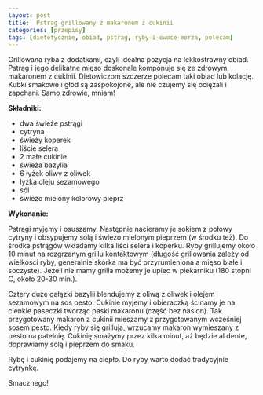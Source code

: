 ```yaml
---
layout: post
title:  Pstrąg grillowany z makaronem z cukinii
categories: [przepisy]
tags: [dietetycznie, obiad, pstrag, ryby-i-owoce-morza, polecam]
---
```

Grillowana ryba z dodatkami, czyli idealna pozycja na lekkostrawny obiad. Pstrąg i jego delikatne mięso doskonale komponuje się ze zdrowym, makaronem z cukinii. Dietowiczom szczerze polecam taki obiad lub kolację. Kubki smakowe i głód są zaspokojone, ale nie czujemy się ociężali i zapchani. Samo zdrowie, mniam!

**Składniki:**
* dwa świeże pstrągi
* cytryna
* świeży koperek
* liście selera
* 2 małe cukinie
* świeża bazylia
* 6 łyżek oliwy z oliwek
* łyżka oleju sezamowego
* sól
* świeżo mielony kolorowy pieprz

**Wykonanie:**

Pstrągi myjemy i osuszamy. Następnie nacieramy je sokiem z połowy cytryny i obsypujemy solą i świeżo mielonym pieprzem (w środku też). Do środka pstrągów wkładamy kilka liści selera i koperku. Ryby grillujemy około 10 minut na rozgrzanym grillu kontaktowym (długość grillowania zależy od wielkości ryby, generalnie skórka ma być przyrumieniona a mięso białe i soczyste). Jeżeli nie mamy grilla możemy je upiec w piekarniku (180 stopni C, około 20-30 min.).

Cztery duże gałązki bazylii blendujemy z oliwą z oliwek i olejem sezamowym na sos pesto. Cukinie myjemy i obieraczką ścinamy je na cienkie paseczki tworząc paski makaronu (część bez nasion). Tak przygotowany makaron z cukinii mieszamy z przygotowanym wcześniej sosem pesto. Kiedy ryby się grillują, wrzucamy makaron wymieszany z pesto na patelnię. Cukinię smażymy przez kilka minut, aż będzie al dente, doprawiamy solą i pieprzem do smaku.

Rybę i cukinię podajemy na ciepło. Do ryby warto dodać tradycyjnie cytrynkę.

Smacznego!